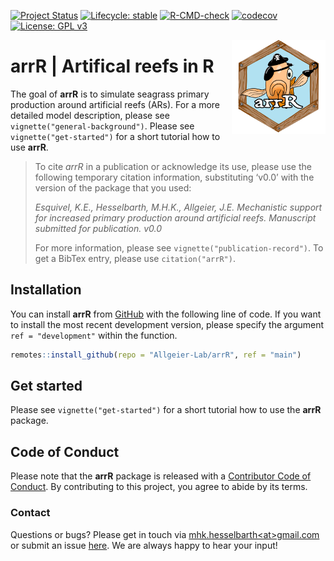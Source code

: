 
<!-- README.md is generated from README.Rmd. Please edit that file -->

<!-- badges: start -->

[![Project
Status](https://www.repostatus.org/badges/latest/active.svg)](https://www.repostatus.org/#active)
[![Lifecycle:
stable](https://img.shields.io/badge/lifecycle-stable-brightgreen.svg)](https://www.tidyverse.org/lifecycle/#stable)
[![R-CMD-check](https://github.com/Allgeier-Lab/arrR/actions/workflows/R-CMD-check.yaml/badge.svg)](https://github.com/Allgeier-Lab/arrR/actions/workflows/R-CMD-check.yaml)
[![codecov](https://codecov.io/gh/Allgeier-Lab/arrR/branch/main/graph/badge.svg?token=Jx7R1vWP3s)](https://codecov.io/gh/Allgeier-Lab/arrR)
[![License: GPL
v3](https://img.shields.io/badge/License-GPLv3-blue.svg)](https://www.gnu.org/licenses/gpl-3.0)

<!-- badges: end -->

<img src="man/figures/logo.png" align="right" width="150" />

# **arrR** | **Ar**tifical **r**eefs in **R**

The goal of **arrR** is to simulate seagrass primary production around
artificial reefs (ARs). For a more detailed model description, please
see `vignette("general-background")`. Please see
`vignette("get-started")` for a short tutorial how to use **arrR**.

> To cite *arrR* in a publication or acknowledge its use, please use the
> following temporary citation information, substituting ‘v0.0’ with the
> version of the package that you used:
> 
> *Esquivel, K.E., Hesselbarth, M.H.K., Allgeier, J.E. Mechanistic
> support for increased primary production around artificial reefs.
> Manuscript submitted for publication. v0.0*
> 
> For more information, please see `vignette("publication-record")`. To
> get a BibTex entry, please use `citation("arrR")`.

## Installation

You can install **arrR** from
[GitHub](https://github.com/Allgeier-Lab/arrR) with the following line
of code. If you want to install the most recent development version,
please specify the argument `ref = "development"` within the function.

``` r
remotes::install_github(repo = "Allgeier-Lab/arrR", ref = "main")
```

## Get started

Please see `vignette("get-started")` for a short tutorial how to use the
**arrR** package.

## Code of Conduct

Please note that the **arrR** package is released with a [Contributor
Code of
Conduct](https://contributor-covenant.org/version/2/0/CODE_OF_CONDUCT.html).
By contributing to this project, you agree to abide by its terms.

### Contact

Questions or bugs? Please get in touch via
[mhk.hesselbarth\<at\>gmail.com](mailto:mhk.hesselbarth@gmail.com) or
submit an issue [here](https://github.com/Allgeier-Lab/arrR/issues). We
are always happy to hear your input\!
